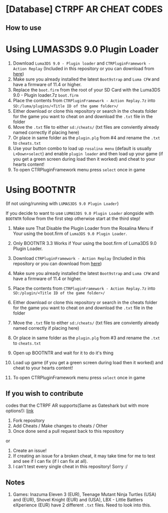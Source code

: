 # [Database] CTRPF AR CHEAT CODES

## How to use

# Using LUMAS3DS 9.0 Plugin Loader

1. Download `Luma3DS 9.0 - Plugin loader` and `CTRPluginFramework - Action Replay` (Included in this repository or you can download from [here](https://gbatemp.net/threads/ctrpluginframework-blank-plugin.487729/page-6#post-7750475))
2. Make sure you already installed the latest `Boot9strap` and `Luma CFW` and have a firmware of 11.4 or higher.
3. Replace the `boot.firm` from the root of your SD Card with the Luma3DS 9.0 - Plugin loader.7z `boot.firm`
4. Place the contents from `CTRPluginFramework - Action Replay.7z` into `SD:/luma/plugins/<Title ID of the game folder>/`
5. Either download or clone this repository or search in the cheats folder for the game you want to cheat on and download the `.txt` file in the folder
6. Move the `.txt` file to either `sd:/cheats/` (txt files are conviently already named correctly if placing here)
7. Or place in same folder as the `plugin.plg` from #4 and rename the `.txt` to `cheats.txt`
8. Use your button combo to load up `rosalina menu` (default is usually `L+Down+select`) and enable `plugin loader` and then load up your game (if you get a green screen during load then it worked) and cheat to your hearts content!
9. To open CTRPluginFramework menu press `select` once in game

# Using BOOTNTR 
(If not using/running with `LUMAS3DS 9.0 Plugin Loader`)

If you decide to want to use `LUMAS3DS 9.0 Plugin Loader` alongside with `BOOTNTR` follow from the first step otherwise start at the third step!

1. Make sure That Disable the Plugin Loader from the Rosalina Menu if Your using the boot.firm of `Luma3DS 9.0 Plugin Loader`.
2. Only BOOTNTR 3.3 Works if Your using the boot.firm of Luma3DS 9.0 Plugin Loader.

3. Download `CTRPluginFramework - Action Replay` (Included in this repository or you can download from [here](https://gbatemp.net/threads/ctrpluginframework-blank-plugin.487729/page-6#post-7750475))
4. Make sure you already installed the latest `Boot9strap` and `Luma CFW` and have a firmware of 11.4 or higher.
5. Place the contents from `CTRPluginFramework - Action Replay.7z` into `SD:/plugin/<Title ID of the game folder>/`
6. Either download or clone this repository or search in the cheats folder for the game you want to cheat on and download the `.txt` file in the folder
7. Move the `.txt` file to either `sd:/cheats/` (txt files are conviently already named correctly if placing here)
8. Or place in same folder as the `plugin.plg` from #3 and rename the `.txt` to `cheats.txt`
9. Open up BOOTNTR and wait for it to do it's thing
10. Load up game (if you get a green screen during load then it worked) and cheat to your hearts content!
11. To open CTRPluginFramework menu press `select` once in game

## If you wish to contribute

codes that the CTRPF AR supports(Same as Gateshark but with more options!): [link](https://github.com/JourneyOver/CTRPF-AR-CHEAT-CODES/blob/master/ActionReplayCodeTypes.txt)

1. Fork repository
2. Add Cheats / Make changes to cheats / Other
3. Once done send a pull request back to this repository

or

1. Create an issue!
2. If creating an issue for a broken cheat, it may take time for me to test and see if I can fix (if I can fix at all).
3. I can't test every single cheat in this repository! Sorry :/

## Notes

1. Games: Inazuma Eleven 3 (EUR), Teenage Mutant Ninja Turtles (USA) and (EUR), Shovel Knight (EUR) and (USA), LBX - Little Battlers eXperience (EUR) have 2 different `.txt` files. Need to look into this.
